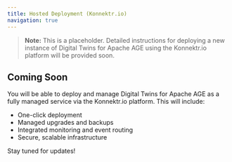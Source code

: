 ```yaml
---
title: Hosted Deployment (Konnektr.io)
navigation: true
---
```


> **Note:** This is a placeholder. Detailed instructions for deploying a new instance of Digital Twins for Apache AGE using the Konnektr.io platform will be provided soon.

## Coming Soon

You will be able to deploy and manage Digital Twins for Apache AGE as a fully managed service via the Konnektr.io platform. This will include:

- One-click deployment
- Managed upgrades and backups
- Integrated monitoring and event routing
- Secure, scalable infrastructure

Stay tuned for updates!
